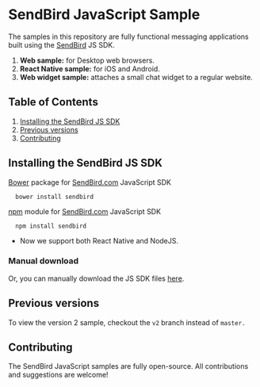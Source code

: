 # SendBird JavaScript Sample

The samples in this repository are fully functional messaging applications built using the [SendBird](https://sendbird.com) JS SDK.
  1. **Web sample:** for Desktop web browsers.
  1. **React Native sample:** for iOS and Android.
  1. **Web widget sample:** attaches a small chat widget to a regular website.

## Table of Contents

  1. [Installing the SendBird JS SDK](#installing-the-sendbird-js-sdk)
  1. [Previous versions](#previous-versions)
  1. [Contributing](#contributing)
  
## Installing the SendBird JS SDK
  
[Bower](http://bower.io) package for [SendBird.com](https://sendbird.com) JavaScript SDK  

      bower install sendbird


[npm](https://www.npmjs.com/package/sendbird) module for [SendBird.com](https://sendbird.com) JavaScript SDK  

      npm install sendbird

* Now we support both React Native and NodeJS.


### Manual download
  
Or, you can manually download the JS SDK files [here](https://github.com/smilefam/SendBird-SDK-JavaScript).


## Previous versions

To view the version 2 sample, checkout the `v2` branch instead of `master.`


## Contributing

The SendBird JavaScript samples are fully open-source. All contributions and suggestions are welcome!
